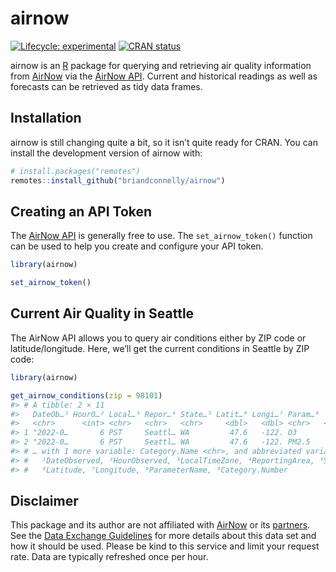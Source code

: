 
<!-- README.md is generated from README.Rmd. Please edit that file -->

# airnow

<!-- badges: start -->

[![Lifecycle:
experimental](https://img.shields.io/badge/lifecycle-experimental-orange.svg)](https://lifecycle.r-lib.org/articles/stages.html#experimental)
[![CRAN
status](https://www.r-pkg.org/badges/version/airnow)](https://CRAN.R-project.org/package=airnow)
<!-- badges: end -->

airnow is an [R](https://www.r-project.org/) package for querying and
retrieving air quality information from
[AirNow](https://www.airnow.gov/) via the [AirNow
API](https://docs.airnowapi.org/). Current and historical readings as
well as forecasts can be retrieved as tidy data frames.

## Installation

airnow is still changing quite a bit, so it isn’t quite ready for CRAN.
You can install the development version of airnow with:

``` r
# install.packages("remotes")
remotes::install_github("briandconnelly/airnow")
```

## Creating an API Token

The [AirNow API](https://docs.airnowapi.org/) is generally free to use.
The `set_airnow_token()` function can be used to help you create and
configure your API token.

``` r
library(airnow)

set_airnow_token()
```

## Current Air Quality in Seattle

The AirNow API allows you to query air conditions either by ZIP code or
latitude/longitude. Here, we’ll get the current conditions in Seattle by
ZIP code:

``` r
library(airnow)

get_airnow_conditions(zip = 98101)
#> # A tibble: 2 × 11
#>   DateOb…¹ HourO…² Local…³ Repor…⁴ State…⁵ Latit…⁶ Longi…⁷ Param…⁸   AQI Categ…⁹
#>   <chr>      <int> <chr>   <chr>   <chr>     <dbl>   <dbl> <chr>   <int>   <int>
#> 1 "2022-0…       6 PST     Seattl… WA         47.6   -122. O3         10       1
#> 2 "2022-0…       6 PST     Seattl… WA         47.6   -122. PM2.5      45       1
#> # … with 1 more variable: Category.Name <chr>, and abbreviated variable names
#> #   ¹​DateObserved, ²​HourObserved, ³​LocalTimeZone, ⁴​ReportingArea, ⁵​StateCode,
#> #   ⁶​Latitude, ⁷​Longitude, ⁸​ParameterName, ⁹​Category.Number
```

## Disclaimer

This package and its author are not affiliated with
[AirNow](https://www.airnow.gov/) or its
[partners](https://www.airnow.gov/partners/). See the [Data Exchange
Guidelines](https://docs.airnowapi.org/docs/DataUseGuidelines.pdf) for
more details about this data set and how it should be used. Please be
kind to this service and limit your request rate. Data are typically
refreshed once per hour.
